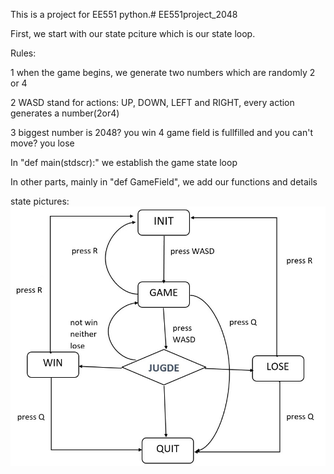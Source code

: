 This is a project for EE551 python.# EE551project_2048

First, we start with our state pciture which is our state loop.


Rules:

1 when the game begins, we generate two numbers which are randomly 2 or 4

2 WASD stand for actions: UP, DOWN, LEFT and RIGHT, every action generates a number(2or4)

3 biggest number is 2048? you win
4 game field is fullfilled and you can't move? you lose



In "def main(stdscr):" we establish the game state loop

In other parts, mainly in "def GameField", we add our functions and details



state pictures:
![sp](https://github.com/YuzhengSun/EE551project_2048/blob/master/GameStates.jpg)